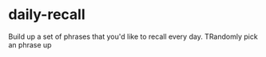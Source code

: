 # daily-recall
Build up a set of phrases that you'd like to recall every day. TRandomly pick an phrase up
